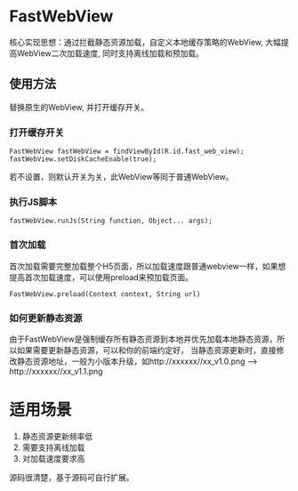 # FastWebView
核心实现思想：通过拦截静态资源加载，自定义本地缓存策略的WebView, 大幅提高WebView二次加载速度, 同时支持离线加载和预加载。

## 使用方法
替换原生的WebView, 并打开缓存开关。

### 打开缓存开关
```
FastWebView fastWebView = findViewById(R.id.fast_web_view);
fastWebView.setDiskCacheEnable(true);
```
若不设置，则默认开关为关，此WebView等同于普通WebView。

### 执行JS脚本
```
fastWebView.runJs(String function, Object... args);
```

### 首次加载
首次加载需要完整加载整个H5页面，所以加载速度跟普通webview一样，如果想提高首次加载速度，可以使用preload来预加载页面。
```
FastWebView.preload(Context context, String url)
```

### 如何更新静态资源
由于FastWebView是强制缓存所有静态资源到本地并优先加载本地静态资源，所以如果需要更新静态资源，可以和你的前端约定好，
当静态资源更新时，直接修改静态资源地址，一般为小版本升级，如http://xxxxxx//xx_v1.0.png --> http://xxxxxx//xx_v1.1.png

# 适用场景
1. 静态资源更新频率低
2. 需要支持离线加载
3. 对加载速度要求高

源码很清楚，基于源码可自行扩展。
